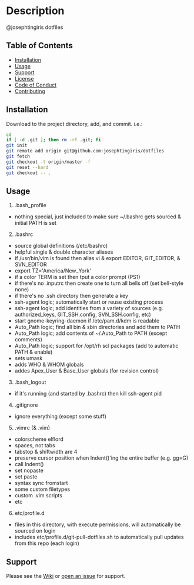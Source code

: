 <!-- Markdown link definitions -->
[init-base]: https://github.com/josephtingiris/dotfiles
[init-conduct]: dotfiles.CODE_OF_CONDUCT.md
[init-contributing]: dotfiles.CONTRIBUTING.md
[init-installation]: #Installation
[init-issue]: https://github.com/josephtingiris/dotfiles/issues/new
[init-license]: dotfiles.LICENSE.md
[init-support]: #Support
[init-usage]: #Usage
[init-wiki]: https://github.com/josephtingiris/dotfiles/wiki

# Description

@josephtingiris dotfiles

## Table of Contents

* [Installation][init-installation]
* [Usage][init-usage]
* [Support][init-support]
* [License][init-license]
* [Code of Conduct][init-conduct]
* [Contributing][init-contributing]

## Installation

Download to the project directory, add, and commit.  i.e.:

```sh
cd
if [ -d .git ]; then rm -rf .git; fi
git init
git remote add origin git@github.com:josephtingiris/dotfiles
git fetch
git checkout -t origin/master -f
git reset --hard
git checkout -- .
```

## Usage

1. .bash_profile

* nothing special, just included to make sure ~/.bashrc gets sourced & initial PATH is set

2. .bashrc

* source global definitions (/etc/bashrc)
* helpful single & double character aliases
* if /usr/bin/vim is found then alias vi & export EDITOR, GIT_EDITOR, & SVN_EDITOR
* export TZ='America/New_York'
* if a color TERM is set then tput a color prompt (PS1)
* if there's no .inputrc then create one to turn all bells off (set bell-style none)
* if there's no .ssh directory then generate a key
* ssh-agent logic; automatically start or reuse existing process
* ssh-agent logic; add identities from a variety of sources (e.g. authorized_keys, GIT_SSH.config, SVN_SSH.config, etc)
* start gnome-keyring-daemon if /etc/pam.d/kdm is readable
* Auto_Path logic; find all bin & sbin directories and add them to PATH
* Auto_Path logic; add contents of ~/.Auto_Path to PATH (except comments)
* Auto_Path logic; support for /opt/rh scl packages (add to automatic PATH & enable)
* sets umask
* adds WHO & WHOM globals
* addes Apex_User & Base_User globals (for revision control)

3. .bash_logout

* if it's running (and started by .bashrc) then kill ssh-agent pid

4. .gitignore

* ignore everything (except some stuff)

5. .vimrc (& .vim)

* colorscheme elflord
* spaces, not tabs
* tabstop & shiftwidth are 4
* preserve cursor position when Indent()'ing the entire buffer (e.g. gg=G)
* <F5> call Indent()
* <F7> set nopaste
* <F8> set paste
* <F12> syntax sync fromstart
* some custom filetypes
* custom .vim scripts
* etc

6. etc/profile.d

* files in this directory, with execute permissions, will automatically be sourced on login
* includes etc/profile.d/git-pull-dotfiles.sh to automatically pull updates from this repo (each login)

## Support

Please see the [Wiki][init-wiki] or [open an issue][init-issue] for support.
